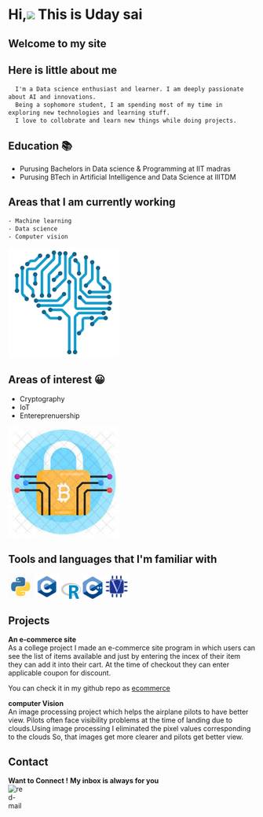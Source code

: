 # Hi,<img src="https://github.com/TheDudeThatCode/TheDudeThatCode/blob/master/Assets/Hi.gif" width="29px"> This is Uday sai
## Welcome to my site
## Here is little about me
      I'm a Data science enthusiast and learner. I am deeply passionate about AI and innovations.
      Being a sophomore student, I am spending most of my time in exploring new technologies and learning stuff.
      I love to collobrate and learn new things while doing projects.

## Education 📚
   - Purusing Bachelors in Data science & Programming at IIT madras
   - Purusing BTech in Artificial Intelligence and Data Science at IIITDM
   
## Areas that I am currently working 
    - Machine learning
    - Data science
    - Computer vision
![](/images/mle.png)

## Areas of interest 😀
 - Cryptography
 - IoT
 - Entereprenuership
 
![](/images/crp.jpg)

## Tools and languages that I'm familiar with
<img src="/images/pyt.jpg"  width="50"/>  <img src="/images/cp.jpg"  width="50"/> <img src="/images/rpic.png"  width="40"/> <img src="/images/cppa.png"  width="40"/>
<img src="/images/ve.png"  width="50"/>
   

## Projects


  
  **An e-commerce site**\
     As a college project I made an e-commerce site program in which users can see the list of items available and just by entering the incex of their item they can add it into
      their cart. At the time of checkout they can enter applicable coupon for discount.
      
   You can check it in my github repo as [ecommerce](https://github.com/udayiitm/ecommerce)
      
      
  
   **computer Vision**\
  An image processing project which helps the airplane pilots to have better view. Pilots often face visibility problems at the time of landing due to clouds.Using image processing I eliminated the pixel values corresponding to the clouds So, that images get more clearer and pilots get better view.
  
  
  
## Contact
**Want to Connect !**
**My inbox is always for you** \
<a href="mailto:21f1003798@student.onlinedegree.iitm.ac.in"><img align="left" width="35px" src="https://i.ibb.co/827XzWZ/red-mail.png" alt="red-mail" border="0"></a>
<br>
